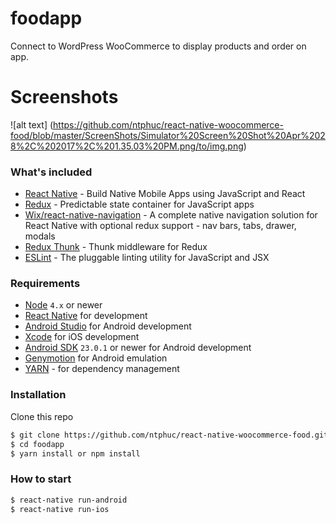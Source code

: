 # foodapp
Connect to WordPress WooCommerce to display products and order on app.

# Screenshots

![alt text] (https://github.com/ntphuc/react-native-woocommerce-food/blob/master/ScreenShots/Simulator%20Screen%20Shot%20Apr%2028%2C%202017%2C%201.35.03%20PM.png/to/img.png)

### What's included

- [React Native](https://facebook.github.io/react-native/) - Build Native Mobile Apps using JavaScript and React
- [Redux](https://nodejs.org/) - Predictable state container for JavaScript apps
- [Wix/react-native-navigation](https://github.com/wix/react-native-navigation) - A complete native navigation solution for React Native with optional redux support - nav bars, tabs, drawer, modals
- [Redux Thunk](https://github.com/gaearon/redux-thunk) - Thunk middleware for Redux
- [ESLint](http://eslint.org/) - The pluggable linting utility for JavaScript and JSX

### Requirements
- [Node](https://nodejs.org) `4.x` or newer
- [React Native](http://facebook.github.io/react-native/docs/getting-started.html) for development
- [Android Studio](https://developer.android.com/studio/index.html) for Android development
- [Xcode](https://developer.apple.com/xcode/) for iOS development
- [Android SDK](https://developer.android.com/sdk/) `23.0.1` or newer for Android development
- [Genymotion](https://www.genymotion.com/) for Android emulation
- [YARN](https://yarnpkg.com/) - for dependency management


### Installation

Clone this repo

```sh
$ git clone https://github.com/ntphuc/react-native-woocommerce-food.git
$ cd foodapp
$ yarn install or npm install
```

### How to start
```sh
$ react-native run-android
$ react-native run-ios
```
